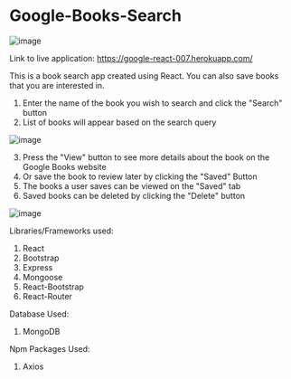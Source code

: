 # Google-Books-Search

![image](https://user-images.githubusercontent.com/47204339/62990014-1fd6ed00-bdff-11e9-992d-1bc0d789a911.png)

Link to live application: https://google-react-007.herokuapp.com/

This is a book search app created using React. You can also save books that you are interested in.

1. Enter the name of the book you wish to search and click the "Search" button
2. List of books will appear based on the search query

![image](https://user-images.githubusercontent.com/47204339/62993821-f2de0680-be0d-11e9-80c8-ba483516b121.png)

3. Press the "View" button to see more details about the book on the Google Books website
4. Or save the book to review later by clicking the "Saved" Button
5. The books a user saves can be viewed on the "Saved" tab
6. Saved books can be deleted by clicking the "Delete" button

![image](https://user-images.githubusercontent.com/47204339/62993979-8a435980-be0e-11e9-8ca7-e591a9aa870d.png)

Libraries/Frameworks used:
1. React
2. Bootstrap
3. Express
4. Mongoose
5. React-Bootstrap
6. React-Router

Database Used:
1. MongoDB

Npm Packages Used:
1. Axios